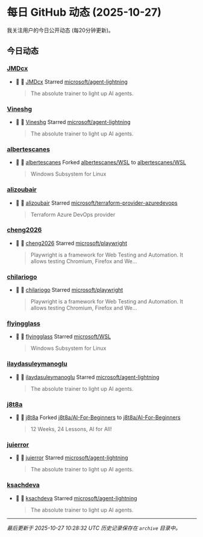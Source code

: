 # 每日 GitHub 动态 (2025-10-27)

我关注用户的今日公开动态 (每20分钟更新)。

## 今日动态

### [JMDcx](https://github.com/JMDcx)
- 🌟 👤 [JMDcx](https://github.com/JMDcx) Starred [microsoft/agent-lightning](https://github.com/microsoft/agent-lightning)
  > The absolute trainer to light up AI agents.

### [Vineshg](https://github.com/Vineshg)
- 🌟 👤 [Vineshg](https://github.com/Vineshg) Starred [microsoft/agent-lightning](https://github.com/microsoft/agent-lightning)
  > The absolute trainer to light up AI agents.

### [albertescanes](https://github.com/albertescanes)
- 🍴 👤 [albertescanes](https://github.com/albertescanes) Forked [albertescanes/WSL](https://github.com/albertescanes/WSL) to [albertescanes/WSL](https://github.com/albertescanes/WSL)
  > Windows Subsystem for Linux

### [alizoubair](https://github.com/alizoubair)
- 🌟 👤 [alizoubair](https://github.com/alizoubair) Starred [microsoft/terraform-provider-azuredevops](https://github.com/microsoft/terraform-provider-azuredevops)
  > Terraform Azure DevOps provider

### [cheng2026](https://github.com/cheng2026)
- 🌟 👤 [cheng2026](https://github.com/cheng2026) Starred [microsoft/playwright](https://github.com/microsoft/playwright)
  > Playwright is a framework for Web Testing and Automation. It allows testing Chromium, Firefox and We...

### [chilariogo](https://github.com/chilariogo)
- 🌟 👤 [chilariogo](https://github.com/chilariogo) Starred [microsoft/playwright](https://github.com/microsoft/playwright)
  > Playwright is a framework for Web Testing and Automation. It allows testing Chromium, Firefox and We...

### [flyingglass](https://github.com/flyingglass)
- 🌟 👤 [flyingglass](https://github.com/flyingglass) Starred [microsoft/WSL](https://github.com/microsoft/WSL)
  > Windows Subsystem for Linux

### [ilaydasuleymanoglu](https://github.com/ilaydasuleymanoglu)
- 🌟 👤 [ilaydasuleymanoglu](https://github.com/ilaydasuleymanoglu) Starred [microsoft/agent-lightning](https://github.com/microsoft/agent-lightning)
  > The absolute trainer to light up AI agents.

### [j8t8a](https://github.com/j8t8a)
- 🍴 👤 [j8t8a](https://github.com/j8t8a) Forked [j8t8a/AI-For-Beginners](https://github.com/j8t8a/AI-For-Beginners) to [j8t8a/AI-For-Beginners](https://github.com/j8t8a/AI-For-Beginners)
  > 12 Weeks, 24 Lessons, AI for All!

### [juierror](https://github.com/juierror)
- 🌟 👤 [juierror](https://github.com/juierror) Starred [microsoft/agent-lightning](https://github.com/microsoft/agent-lightning)
  > The absolute trainer to light up AI agents.

### [ksachdeva](https://github.com/ksachdeva)
- 🌟 👤 [ksachdeva](https://github.com/ksachdeva) Starred [microsoft/agent-lightning](https://github.com/microsoft/agent-lightning)
  > The absolute trainer to light up AI agents.


---
*最后更新于 2025-10-27 10:28:32 UTC*
*历史记录保存在 `archive` 目录中。*

